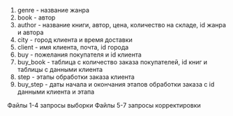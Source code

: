 1) genre - название жанра
2) book - автор
3) author - название книги, автор, цена, количество на складе, id жанра и автора
4) city - город клиента и время доставки
5) client - имя клиента, почта, id города
6) buy - пожелания покупателя и id клиента
7) buy_book - таблица с количество заказа покупателей, id книг и таблицы с данными клиента
8) step - этапы обработки заказа клиента
9) buy_step - даты начала и окончания этапов обработки заказа с id данными клиента и этапа


Файлы 1-4 запросы выборки
Файлы 5-7 запросы корректировки
